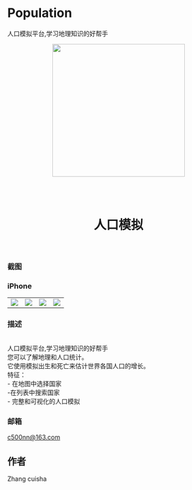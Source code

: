 # Population
人口模拟平台,学习地理知识的好帮手

<div align="center">
<img width=300 src="https://raw.githubusercontent.com/ThompsonRita222/RecordLifeBill/master/img/logo1.jpg">

<br> <br>

<h1> 人口模拟 </h1>
<h3> </h3></div>

<br>


### 截图

### iPhone

<table align="center" border="0">

<tr>
<td> <img src="https://raw.githubusercontent.com/ThompsonRita222/RecordLifeBill/master/img/2.JPG"> </td>
<td> <img src="https://raw.githubusercontent.com/ThompsonRita222/RecordLifeBill/master/img/3.JPG"> </td>
<td> <img src="https://raw.githubusercontent.com/ThompsonRita222/RecordLifeBill/master/img/4.JPG"> </td>
<td> <img src="https://raw.githubusercontent.com/ThompsonRita222/RecordLifeBill/master/img/5.JPG"> </td>
</tr>

<tr>

</tr>


</table>

### 描述
<br>
人口模拟平台,学习地理知识的好帮手
<br>
您可以了解地理和人口统计。
<br>
它使用模拟出生和死亡来估计世界各国人口的增长。
<br>
特征：
<br>
- 在地图中选择国家
<br>
-在列表中搜索国家
<br>
- 完整和可视化的人口模拟
<br>

### 邮箱
c500nn@163.com



## 作者
Zhang cuisha
